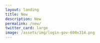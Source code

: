 ```yaml
---
layout: landing
title: New
description: New
permalink: /new/
twitter_card: large
image: /assets/img/login-gov-600x314.png
---
```

